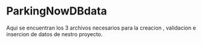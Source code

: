# ParkingNowDBdata
Aqui se encuentran los 3 archivos necesarios para la creacion , validacion e insercion de datos de nestro proyecto.
